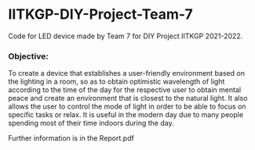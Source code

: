 # IITKGP-DIY-Project-Team-7
Code for LED device made by Team 7 for DIY Project IITKGP 2021-2022.

### Objective:
To create a device that establishes a user-friendly environment based on the lighting in a room, so as to obtain optimistic wavelength of light according to the time of the day for the respective user to obtain mental peace and create an environment that is closest to the natural light. It also allows the user to control the mode of light in order to be able to focus on specific tasks or relax. It is useful in the modern day due to many people spending most of their time indoors during the day.

Further information is in the Report.pdf
